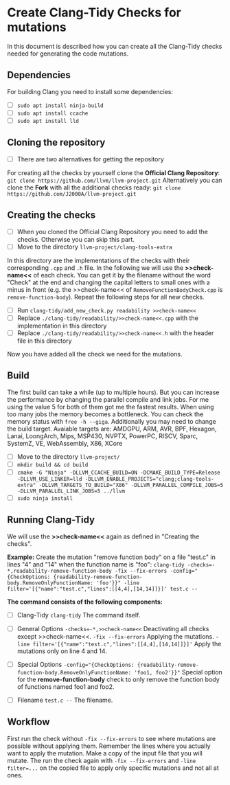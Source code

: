 # Create Clang-Tidy Checks for mutations

In this document is described how you can create all the Clang-Tidy checks needed for generating the code mutations.


## Dependencies

For building Clang you need to install some dependencies:

 - [ ] `sudo apt install ninja-build`
 - [ ] `sudo apt install ccache`
 - [ ] `sudo apt install lld`

## Cloning the repository

 - [ ] There are two alternatives for getting the repository

For creating all the checks by yourself clone the **Official Clang Repository**:
`git clone https://github.com/llvm/llvm-project.git`
Alternatively you can clone the **Fork** with all the additional checks ready:
`git clone https://github.com/J2000A/llvm-project.git`

## Creating the checks

 - [ ] When you cloned the Official Clang Repository you need to add the checks. Otherwise you can skip this part.
 - [ ] Move to the directory `llvm-project/clang-tools-extra`

In this directory are the implementations of the checks with their corresponding `.cpp` and `.h` file. In the following we will use the **>>check-name<<** of each check. You can get it by the filename without the word "Check" at the end and changing the capital letters to small ones with a minus in front (e.g. the >>check-name<< of `RemoveFunctionBodyCheck.cpp` is `remove-function-body`). Repeat the following steps for all new checks.

 - [ ] Run `clang-tidy/add_new_check.py readability >>check-name<<`
 - [ ] Replace `./clang-tidy/readability/>>check-name<<.cpp` with the implementation in this directory
 - [ ] Replace `./clang-tidy/readability/>>check-name<<.h` with the header file in this directory

Now you have added all the check we need for the mutations.

## Build

The first build can take a while (up to multiple hours). But you can increase the performance by changing the parallel compile and link jobs. For me using the value 5 for both of them got me the fastest results. When using too many jobs the memory becomes a bottleneck. You can check the memory status with `free -h --giga`.
Additionally you may need to change the build target. Avaiable targets are: AMDGPU, ARM, AVR, BPF, Hexagon, Lanai, LoongArch, Mips, MSP430, NVPTX, PowerPC, RISCV, Sparc, SystemZ, VE, WebAssembly, X86, XCore

 - [ ] Move to the directory `llvm-project/`
 - [ ] `mkdir build && cd build`
 - [ ] `cmake -G "Ninja" -DLLVM_CCACHE_BUILD=ON -DCMAKE_BUILD_TYPE=Release -DLLVM_USE_LINKER=lld -DLLVM_ENABLE_PROJECTS="clang;clang-tools-extra" -DLLVM_TARGETS_TO_BUILD="X86" -DLLVM_PARALLEL_COMPILE_JOBS=5 -DLLVM_PARALLEL_LINK_JOBS=5 ../llvm`
 - [ ] `sudo ninja install`

## Running Clang-Tidy

We will use the **>>check-name<<** again as defined in "Creating the checks".

**Example:** Create the mutation "remove function body" on a file "test.c" in lines "4" and "14" when the function name is "foo":
`clang-tidy -checks=-*,readability-remove-function-body -fix --fix-errors -config="{CheckOptions: {readability-remove-function-body.RemoveOnlyFunctionName: 'foo'}}" -line filter='[{"name":"test.c","lines":[[4,4],[14,14]]}]' test.c --`

**The command consists of the following components:**

 - [ ] Clang-Tidy
`clang-tidy` The command itself.

 - [ ] General Options
 `-checks=-*,>>check-name<<` Deactivating all checks except >>check-name<<.
`-fix --fix-errors` Applying the mutations.
`-line filter='[{"name":"test.c","lines":[[4,4],[14,14]]}]'` Apply the mutations only on line 4 and 14.

 - [ ] Special Options
`-config="{CheckOptions: {readability-remove-function-body.RemoveOnlyFunctionName: 'foo1, foo2'}}"` Special option for the **remove-function-body** check to only remove the function body of functions named foo1 and foo2.

 - [ ] Filename
`test.c --` The filename.

## Workflow
First run the check without `-fix --fix-errors` to see where mutations are possible without applying them. Remember the lines where you actually want to apply the mutation. Make a copy of the input file that you will mutate. The run the check again with `-fix --fix-errors` and `-line filter=...` on the copied file to apply only specific mutations and not all at ones.